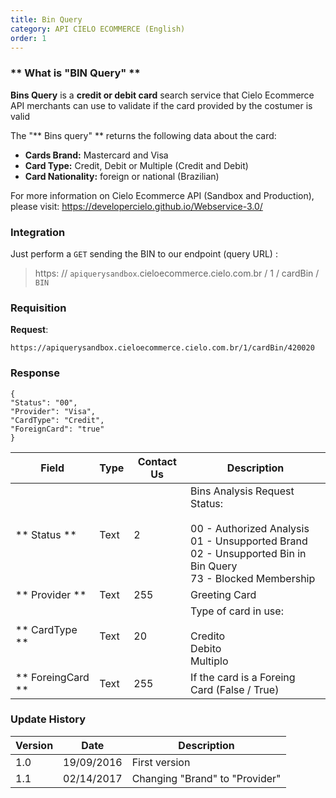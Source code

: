 ```yaml
---
title: Bin Query
category: API CIELO ECOMMERCE (English)
order: 1
---
```


### ** What is "BIN Query" **


**Bins Query** is a **credit or debit card** search service that Cielo Ecommerce API merchants can use to validate if the card provided by the costumer is valid 

The "** Bins query" ** returns the following data about the card:

* **Cards Brand:**  Mastercard and Visa
* **Card Type:**  Credit, Debit or Multiple (Credit and Debit)
* **Card Nationality:**  foreign or national (Brazilian)

For more information on Cielo Ecommerce API (Sandbox and Production), please visit: <https://developercielo.github.io/Webservice-3.0/>


### Integration

Just perform a `GET` sending the BIN to our endpoint (query URL) :

> https: // `apiquerysandbox`.cieloecommerce.cielo.com.br / 1 / cardBin /` BIN`

### Requisition

**Request**:


```
https://apiquerysandbox.cieloecommerce.cielo.com.br/1/cardBin/420020
```

### Response

```
{
"Status": "00",
"Provider": "Visa",
"CardType": "Credit",
"ForeignCard": "true"
}
```


| Field             | Type | Contact Us | Description                                                                                                                                                      |
|-------------------|------|------------|------------------------------------------------------------------------------------------------------------------------------------------------------------------|
| ** Status **      | Text | 2          | Bins Analysis Request Status: <br> <br> 00 - Authorized Analysis <br> 01 - Unsupported Brand <br> 02 - Unsupported Bin in Bin Query <br> 73 - Blocked Membership |
| ** Provider **    | Text | 255        | Greeting Card                                                                                                                                                    |
| ** CardType **    | Text | 20         | Type of card in use: <br> <br> Credito <br> Debito <br> Multiplo                                                                                                 |
| ** ForeingCard ** | Text | 255        | If the card is a Foreing Card (False / True)                                                                                                                     |


### Update History

| Version | Date       | Description                    |
|---------|------------|--------------------------------|
| 1.0     | 19/09/2016 | First version                  |
| 1.1     | 02/14/2017 | Changing "Brand" to "Provider" |